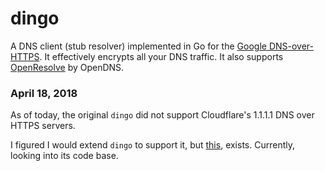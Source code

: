 # dingo
A DNS client (stub resolver) implemented in Go for the [Google
DNS-over-HTTPS](https://developers.google.com/speed/public-dns/docs/dns-over-https).
It effectively encrypts all your DNS traffic. It also supports
[OpenResolve](https://www.openresolve.com/) by OpenDNS.

### April 18, 2018
As of today, the original `dingo` did not support Cloudflare's 1.1.1.1 DNS over HTTPS servers.

I figured I would extend `dingo` to support it, but [this](https://github.com/m13253/dns-over-https), exists. Currently, looking into its code base.

